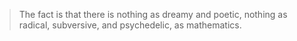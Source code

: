 >The fact is that there is nothing as dreamy and poetic, nothing as radical, subversive, and psychedelic, as mathematics.